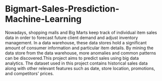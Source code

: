 # Bigmart-Sales-Presdiction-Machine-Learning
Nowadays, shopping malls and Big Marts keep track of individual item sales data in order to forecast future client demand and adjust inventory management. In a data warehouse, these data stores hold a significant amount of consumer information and particular item details. By mining the data store from the data warehouse, more anomalies and common patterns can be discovered.This project aims to predict sales using big data analytics. The dataset used in this project contains historical sales data along with other relevant features such as date, store location, promotions, and competitors' prices.
